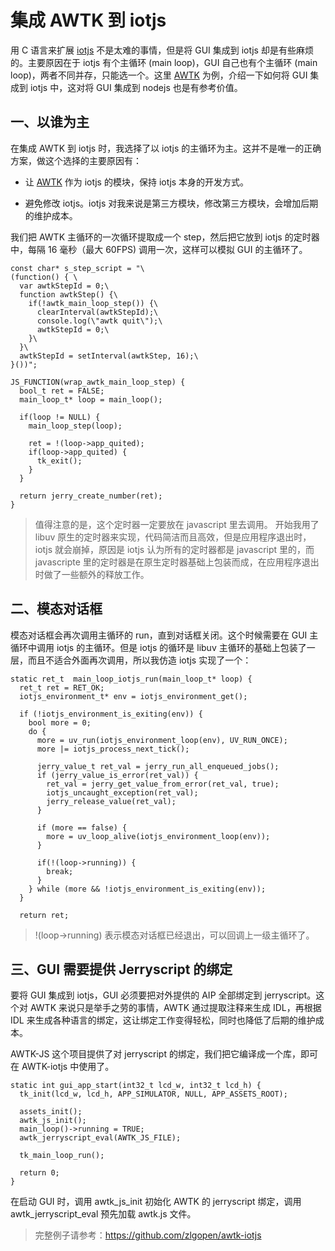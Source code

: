# 集成 AWTK 到 iotjs

用 C 语言来扩展 [iotjs](http://iotjs.net/) 不是太难的事情，但是将 GUI 集成到 iotjs 却是有些麻烦的。主要原因在于 iotjs 有个主循环 (main loop)，GUI 自己也有个主循环 (main loop)，两者不同并存，只能选一个。这里 [AWTK](https://github.com/zlgopen/awtk) 为例，介绍一下如何将 GUI 集成到 iotjs 中，这对将 GUI 集成到 nodejs 也是有参考价值。

## 一、以谁为主

在集成 AWTK 到 iotjs 时，我选择了以 iotjs 的主循环为主。这并不是唯一的正确方案，做这个选择的主要原因有：

* 让 [AWTK](https://github.com/zlgopen/awtk) 作为 iotjs 的模块，保持 iotjs 本身的开发方式。

* 避免修改 iotjs。iotjs 对我来说是第三方模块，修改第三方模块，会增加后期的维护成本。

我们把 AWTK 主循环的一次循环提取成一个 step，然后把它放到 iotjs 的定时器中，每隔 16 毫秒（最大 60FPS) 调用一次，这样可以模拟 GUI 的主循环了。

```
const char* s_step_script = "\
(function() { \
  var awtkStepId = 0;\
  function awtkStep() {\
    if(!awtk_main_loop_step()) {\
      clearInterval(awtkStepId);\
      console.log(\"awtk quit\");\
      awtkStepId = 0;\
    }\
  }\
  awtkStepId = setInterval(awtkStep, 16);\
}())";

JS_FUNCTION(wrap_awtk_main_loop_step) {
  bool_t ret = FALSE;
  main_loop_t* loop = main_loop();

  if(loop != NULL) {
    main_loop_step(loop);

    ret = !(loop->app_quited);
    if(loop->app_quited) {
      tk_exit();
    }
  }

  return jerry_create_number(ret);
}
```

> 值得注意的是，这个定时器一定要放在 javascript 里去调用。
> 开始我用了 libuv 原生的定时器来实现，代码简洁而且高效，但是应用程序退出时，iotjs 就会崩掉，原因是 iotjs 认为所有的定时器都是 javascript 里的，而 javascripte 里的定时器是在原生定时器基础上包装而成，在应用程序退出时做了一些额外的释放工作。

## 二、模态对话框

模态对话框会再次调用主循环的 run，直到对话框关闭。这个时候需要在 GUI 主循环中调用 iotjs 的主循环。但是 iotjs 的循环是 libuv 主循环的基础上包装了一层，而且不适合外面再次调用，所以我仿造 iotjs 实现了一个：

```
static ret_t  main_loop_iotjs_run(main_loop_t* loop) {
  ret_t ret = RET_OK;
  iotjs_environment_t* env = iotjs_environment_get();

  if (!iotjs_environment_is_exiting(env)) {
    bool more = 0;
    do {
      more = uv_run(iotjs_environment_loop(env), UV_RUN_ONCE);
      more |= iotjs_process_next_tick();

      jerry_value_t ret_val = jerry_run_all_enqueued_jobs();
      if (jerry_value_is_error(ret_val)) {
        ret_val = jerry_get_value_from_error(ret_val, true);
        iotjs_uncaught_exception(ret_val);
        jerry_release_value(ret_val);
      }

      if (more == false) {
        more = uv_loop_alive(iotjs_environment_loop(env));
      }

      if(!(loop->running)) {
        break;
      }
    } while (more && !iotjs_environment_is_exiting(env));
  }

  return ret;
```
>!(loop->running) 表示模态对话框已经退出，可以回调上一级主循环了。

## 三、GUI 需要提供 Jerryscript 的绑定

要将 GUI 集成到 iotjs，GUI 必须要把对外提供的 AIP 全部绑定到 jerryscript。这个对 AWTK 来说只是举手之劳的事情，AWTK 通过提取注释来生成 IDL，再根据 IDL 来生成各种语言的绑定，这让绑定工作变得轻松，同时也降低了后期的维护成本。

AWTK-JS 这个项目提供了对 jerryscript 的绑定，我们把它编译成一个库，即可在 AWTK-iotjs 中使用了。

```
static int gui_app_start(int32_t lcd_w, int32_t lcd_h) {
  tk_init(lcd_w, lcd_h, APP_SIMULATOR, NULL, APP_ASSETS_ROOT);

  assets_init();
  awtk_js_init();
  main_loop()->running = TRUE;
  awtk_jerryscript_eval(AWTK_JS_FILE);

  tk_main_loop_run();

  return 0;
}
```

在启动 GUI 时，调用 awtk\_js\_init 初始化 AWTK 的 jerryscript 绑定，调用 awtk\_jerryscript\_eval 预先加载 awtk.js 文件。

> 完整例子请参考：https://github.com/zlgopen/awtk-iotjs